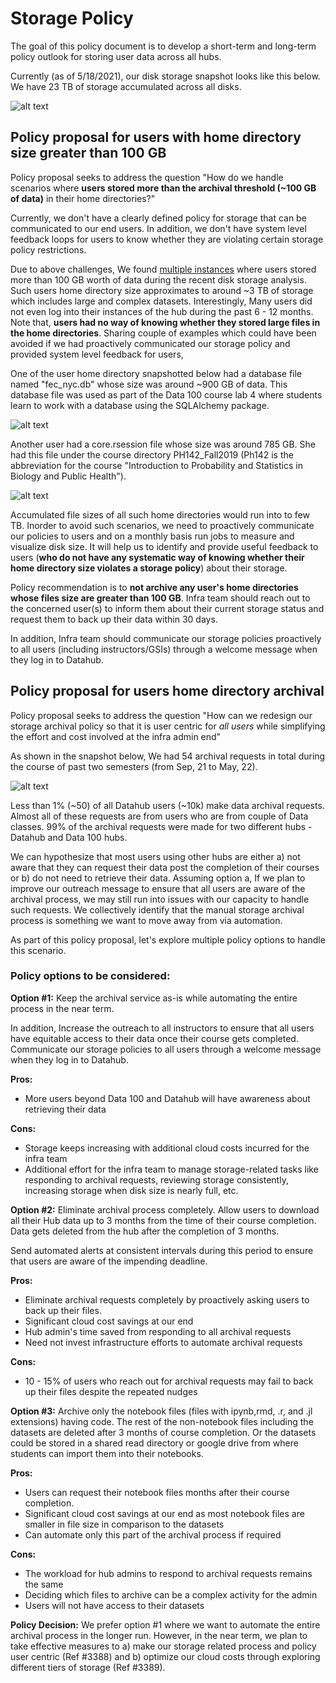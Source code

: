 # Storage Policy

The goal of this policy document is to develop a short-term and long-term policy outlook for storing user data across all hubs.

Currently (as of 5/18/2021), our disk storage snapshot looks like this below. We have 23 TB of storage accumulated across all disks. 

![alt text](storage_snapshot.PNG "Snapshot of storage across all disks")

## Policy proposal for users with home directory size greater than 100 GB

Policy proposal seeks to address the question "How do we handle scenarios where **users stored more than the archival threshold (~100 GB of data)** in their home directories?"

Currently, we don't have a clearly defined policy for storage that can be communicated to our end users. In addition, we don't have system level feedback loops for users to know whether they are violating certain storage policy restrictions.

Due to above challenges, We found [multiple instances](https://docs.google.com/document/d/1KsMmRq4rf40kEazQYwEgFpaz__N7-yauG9nvN-3C3lw/edit?usp=sharing) where users stored more than 100 GB worth of data during the recent disk storage analysis. Such users home directory size approximates to around ~3 TB of storage which includes large and complex datasets. Interestingly, Many users did not even log into their instances of the hub during the past 6 - 12 months. Note that, **users had no way of knowing whether they stored large files in the home directories**. Sharing couple of examples which could have been avoided if we had proactively communicated our storage policy and provided system level feedback for users,

One of the user home directory snapshotted below had a database file named "fec_nyc.db" whose size was around ~900 GB of data. This database file was used as part of the Data 100 course lab 4 where students learn to work with a database using the SQLAlchemy package. 

![alt text](user2_snapshot.png "Single database file whose size is 900 GB")

Another user had a core.rsession file whose size was around 785 GB. She had this file under the course directory PH142_Fall2019 (Ph142 is the abbreviation for the course "Introduction to Probability and Statistics in Biology and Public Health").

![alt text](user1_snapshot.png "Single Rsession file whose size is 785 GB")

Accumulated file sizes of all such home directories would run into to few TB. Inorder to avoid such scenarios, we need to proactively communicate our policies to users and on a monthly basis run jobs to measure and visualize disk size. It will help us to identify and provide useful feedback to users (**who do not have any systematic way of knowing whether their home directory size violates a storage policy**) about their storage.

Policy recommendation is to **not archive any user's home directories whose files size are greater than 100 GB**. Infra team should reach out to the concerned user(s) to inform them about their current storage status and request them to back up their data within 30 days.

In addition, Infra team should communicate our storage policies proactively to all users (including instructors/GSIs) through a welcome message when they log in to Datahub.

## Policy proposal for users home directory archival

Policy proposal seeks to address the question "How can we redesign our storage archival policy so that it is user centric for *all users* while  simplifying the effort and cost involved at the infra admin end"

As shown in the snapshot below, We had 54 archival requests in total during the course of past two semesters (from Sep, 21 to May, 22). 

![alt text](archival_request.PNG "Archival requests during Fall 2021 and Spring 2022")

Less than 1% (~50) of all Datahub users (~10k) make data archival requests. Almost all of these requests are from users who are from couple of Data classes. 99% of the archival requests were made for two different hubs - Datahub and Data 100 hubs. 

We can hypothesize that most users using other hubs are either a) not aware that they can request their data post the completion of their courses or b) do not need to retrieve their data. Assuming option a, If we plan to improve our outreach message to ensure that all users are aware of the archival process, we may still run into issues with our capacity to handle such requests. We collectively identify that the manual storage archival process is something we want to move away from via automation.

As part of this policy proposal, let's explore multiple policy options to handle this scenario.

### Policy options to be considered:

**Option #1:**
Keep the archival service as-is while automating the entire process in the near term. 

In addition, Increase the outreach to all instructors to ensure that all users have equitable access to their data once their course gets completed. Communicate our storage policies to all users through a welcome message when they log in to Datahub.

**Pros:** 
- More users beyond Data 100 and Datahub will have awareness about retrieving their data

**Cons:**
- Storage keeps increasing with additional cloud costs incurred for the infra team
- Additional effort for the infra team to manage storage-related tasks like responding to archival requests, reviewing storage consistently, increasing storage when disk size is nearly full, etc.

**Option #2:** 
Eliminate archival process completely. Allow users to download all their Hub data up to 3 months from the time of their course completion. Data gets deleted from the hub after the completion of 3 months.

Send automated alerts at consistent intervals during this period to ensure that users are aware of the impending deadline.

**Pros:** 
- Eliminate archival requests completely by proactively asking users to back up their files.
- Significant cloud cost savings at our end
- Hub admin's time saved from responding to all archival requests
- Need not invest infrastructure efforts to automate archival requests

**Cons:**
- 10 - 15% of users who reach out for archival requests may fail to back up their files despite the repeated nudges

**Option #3:**
Archive only the notebook files (files with ipynb,rmd, .r, and .jl extensions) having code. The rest of the non-notebook files including the datasets are deleted after 3 months of course completion. Or the datasets could be stored in a shared read directory or google drive from where students can import them into their notebooks. 

**Pros:**
- Users can request their notebook files months after their course completion.
- Significant cloud cost savings at our end as most notebook files are smaller in file size in comparison to the datasets
- Can automate only this part of the archival process if required

**Cons:**
- The workload for hub admins to respond to archival requests remains the same
- Deciding which files to archive can be a complex activity for the admin
- Users will not have access to their datasets

**Policy Decision:**
We prefer option #1 where we want to automate the entire archival process in the longer run. However, in the near term, we plan to take effective measures to a) make our storage related process and policy user centric (Ref #3388) and b) optimize our cloud costs through exploring different tiers of storage (Ref #3389).
